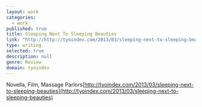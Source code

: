 ```yaml
---
layout: work
categories: 
  - work
published: true
title: Sleeping Next To Sleeping Beauties
link: "http://http://tyoindex.com/2013/03/sleeping-next-to-sleeping-beauties/"
type: writing
selected: true
description: null
genre: Review
domain: tyoindex
---
```


Novella, Film, Massage Parlors[http://tyoindex.com/2013/03/sleeping-next-to-sleeping-beauties](http://tyoindex.com/2013/03/sleeping-next-to-sleeping-beauties)